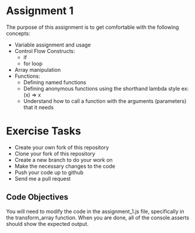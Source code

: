 # Assignment 1

The purpose of this assignment is to get comfortable with the following concepts:

- Variable assignment and usage
- Control Flow Constructs:
  - if
  - for loop
- Array manipulation
- Functions:
  - Defining named functions
  - Defining anonymous functions using the shorthand lambda style ex: (x) => x
  - Understand how to call a function with the arguments (parameters) that it needs

# Exercise Tasks

- Create your own fork of this repository
- Clone your fork of this repository
- Create a new branch to do your work on
- Make the necessary changes to the code
- Push your code up to github
- Send me a pull request

## Code Objectives

You will need to modify the code in the assignment_1.js file, specifically in the transform_array function. When you are done, all of the console.asserts should show the expected output.
